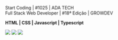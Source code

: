 <p align="left">
   Start Coding | #1025 | ADA TECH<br>
   Full Stack Web Developer  | #18ª Edição | GROWDEV
</p>
<p align="left">
   <strong> HTML | CSS | Javascript | Typescript </strong>
</p>
<p align="left">
  <a href="jo.lsteffen@gmail.com">
  <img src="https://img.shields.io/badge/-Gmail-FF0000?style=flat-square&labelColor=FF0000&logo=gmail&logoColor=white&link=LINK-DO-SEU-EMAIL" /></a>
  <a href="https://www.linkedin.com/in/joel-steffen-80560a182/" alt="Linkedin">
  <img src="https://img.shields.io/badge/-Linkedin-0e76a8?style=flat-square&logo=Linkedin&logoColor=white&link=LINK-DO-SEU-LINKEDIN" /></a>
  <a href="https://api.whatsapp.com/send?phone=5551996796332" alt="WhatsApp">
  <img src="https://img.shields.io/badge/-WhatsApp-25d366?style=flat-square&labelColor=25d366&logo=whatsapp&logoColor=white&link=API-DO-SEU-WHATSAPP"/></a>
</p>  
